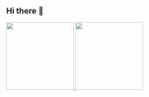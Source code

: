 ## Hi there 👋

<!--
**ingridcoda/ingridcoda** is a ✨ _special_ ✨ repository because its `README.md` (this file) appears on your GitHub profile.

Here are some ideas to get you started:

- 🔭 I’m currently working on ...
- 🌱 I’m currently learning ...
- 👯 I’m looking to collaborate on ...
- 🤔 I’m looking for help with ...
- 💬 Ask me about ...
- 📫 How to reach me: ...
- 😄 Pronouns: ...
- ⚡ Fun fact: ...
-->
<div>
  <a href="https://github.com/ingridcoda">  
  <img height="180em" src="https://github-readme-stats.vercel.app/api?username=ingridcoda&theme=dark&show_icons=true"/>
  <img height="180em" src="https://github-readme-stats.vercel.app/api/top-langs/?username=ingridcoda&hide=css,shell,html&theme=dark&layout=compact"/>
</div> 
